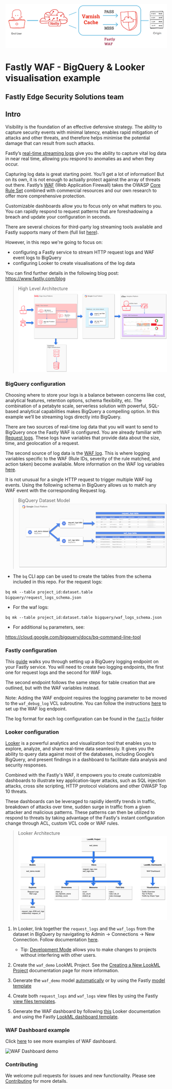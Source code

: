 ![Fastly WAF](/images/fastly-waf.png)
# Fastly WAF - BigQuery & Looker visualisation example
## Fastly Edge Security Solutions team

## Intro

Visibility is the foundation of an effective defensive strategy. The ability to capture security events with minimal latency, enables rapid mitigation of attacks and other threats, and therefore helps minimise the potential damage that can result from such attacks.

Fastly’s [real-time streaming logs](https://docs.fastly.com/en/guides/about-fastlys-realtime-log-streaming-features) give you the ability to capture vital log data in near real time, allowing you respond to anomalies as and when they occur.

Capturing log data is great starting point. You’ll get a lot of information! But on its own, it is not enough to actually protect against the array of threats out there. Fastly’s [WAF](https://docs.fastly.com/en/guides/web-application-firewall) (Web Application Firewall) takes the OWASP [Core Rule Set](https://owasp.org/www-project-modsecurity-core-rule-set/) combined with commercial resources and our own research to offer more comprehensive protection.

Customizable dashboards allow you to focus only on what matters to you. You can rapidly respond to request patterns that are foreshadowing a breach and update your configuration in seconds. 

There are several choices for third-party log streaming tools available and Fastly supports many of them (full list [here](https://docs.fastly.com/en/guides/setting-up-remote-log-streaming)).

However, in this repo we're going to focus on:
 
 - configuring a Fastly service to stream HTTP request logs and WAF event logs to BigQuery
 - configuring Looker to create visualisations of the log data
 
You can find further details in the following blog post: https://www.fastly.com/blog

>High Level Architecture
![High Level Architecture](/images/high_level_architecture.png)

### BigQuery configuration

Choosing where to store your logs is a balance between concerns like cost, analytical features, retention options, schema flexibility, etc. The combination of a petabyte scale, serverless solution with powerful, SQL-based analytical capabilities makes BigQuery a compelling option. In this example we’ll be streaming logs directly into BigQuery.

There are two sources of real-time log data that you will want to send to BigQuery once the Fastly WAF is configured. You are already familiar with [Request logs](/fastly/request_logs_format.json). These logs have variables that provide data about the size, time, and geolocation of a request.

The second source of log data is the [WAF log](/fastly/waf_logs_format.json). This is where logging variables specific to the WAF (Rule IDs, severity of the rule matched, and action taken) become available. More information on the WAF log variables [here](https://docs.fastly.com/en/guides/fastly-waf-logging#using-waf-specific-variables).

It is not unusual for a single HTTP request to trigger multiple WAF log events. Using the following schema in BigQuery allows us to match any WAF event with the corresponding Request log.

> BigQuery Dataset Model
![BigQuery Architecture](/images/bigquery_architecture.png)

* The `bq` CLI app can be used to create the tables from the schema included in this repo. For the request logs:

`bq mk --table project_id:dataset.table bigquery/request_logs_schema.json`

* For the waf logs:

`bq mk --table project_id:dataset.table bigquery/waf_logs_schema.json`

* For additional `bq` parameters, see: 

https://cloud.google.com/bigquery/docs/bq-command-line-tool

### Fastly configuration

This [guide](https://docs.fastly.com/en/guides/log-streaming-google-bigquery) walks you through setting up a BigQuery logging endpoint on your Fastly service. You will need to create two logging endpoints, the first one for request logs and the second for WAF logs.

The second endpoint follows the same steps for table creation that are outlined, but with the WAF variables instead. 

Note: Adding the WAF endpoint requires the logging parameter to be moved to the `waf_debug_log` VCL subroutine. You can follow the instructions [here](https://docs.fastly.com/en/guides/fastly-waf-logging#using-the-web-interface) to set up the WAF log endpoint.

The log format for each log configuration can be found in the [`fastly`](/fastly/) folder

### Looker configuration

[Looker](https://looker.com/product/visualizations) is a powerful analytics and visualization tool that enables you to explore, analyze, and share real-time data seamlessly. It gives you the ability to query data against most of the databases, including Google’s BigQuery, and present findings in a dashboard to facilitate data analysis and security responses.

Combined with the Fastly's WAF, it empowers you to create customizable dashboards to illustrate key application-layer attacks, such as SQL injection attacks, cross site scripting, HTTP protocol violations and other OWASP Top 10 threats.

These dashboards can be leveraged to rapidly identify trends in traffic, breakdown of attacks over time, sudden surge in traffic from a given attacker and malicious patterns. These patterns can then be utilized to respond to threats by taking advantage of the Fastly's instant configuration change through ACL, custom VCL code or WAF rules.

>Looker Architecture
![Looker Architecture](/images/looker_architecture.png)

1. In Looker, link together the `request_logs` and the `waf_logs` from the dataset in BigQuery by navigating to Admin -> Connections -> New Connection. Follow documentation [here](https://docs.looker.com/setup-and-management/database-config/google-bigquery).
   - Tip: [Development Mode](https://docs.looker.com/data-modeling/getting-started/dev-mode-prod-mode) allows you to make changes to projects without interfering with other users.
  
2. Create the `waf_demo` LookML Project. See the [Creating a New LookML Project](https://docs.looker.com/data-modeling/getting-started/create-projects) documentation page for more information.

3. Generate the `waf_demo` model [automatically](https://docs.looker.com/data-modeling/getting-started/connect-to-db-and-generate-model) or by using the Fastly [model template](/looker/models/)

4. Create both `request_logs` and `waf_logs` view files by using the Fastly [view files templates](/looker/views/).

5. Generate the WAF dashboard by following [this](https://docs.looker.com/dashboards/creating-lookml-dashboards#creating_a_lookml_dashboard_file) Looker documentation and using the Fastly [LookML dashboard template](/looker/dashboards/).

### WAF Dashboard example

Click [here](/dashboard_examples/DASHBOARD-EXAMPLES.md) to see more examples of WAF dashboard.

![WAF Dashboard demo](/images/waf_dashboard_demo.gif)

### Contributing

We welcome pull requests for issues and new functionality. Please see [Contributing](documentation/CONTRIBUTING.md) for more details.
